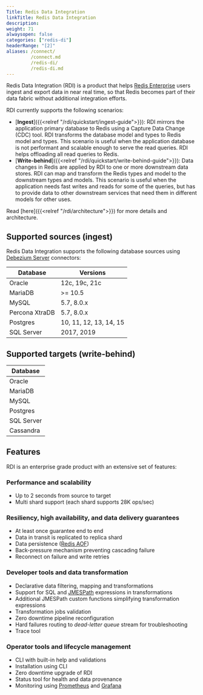 ```yaml
---
Title: Redis Data Integration
linkTitle: Redis Data Integration
description:
weight: 71
alwaysopen: false
categories: ["redis-di"]
headerRange: "[2]"
aliases: /connect/
         /connect.md
         /redis-di/
         /redis-di.md
---
```


Redis Data Integration (RDI) is a product that helps [Redis Enterprise](https://redis.com/redis-enterprise-software/overview/) users ingest and export data in near real time,
so that Redis becomes part of their data fabric without additional integration efforts.

RDI currently supports the following scenarios:

- [**Ingest**]({{<relref "/rdi/quickstart/ingest-guide">}}): RDI mirrors the application primary database to Redis using a Capture Data Change (CDC) tool. RDI transforms the database model and types to Redis model and types. This scenario is useful when the application database is not performant and scalable enough to serve the read queries. RDI helps offloading all read queries to Redis.
- [**Write-behind**]({{<relref "/rdi/quickstart/write-behind-guide">}}): Data changes in Redis are applied by RDI to one or more downstream data stores. RDI can map and transform the Redis types and model to the downstream types and models. This scenario is useful when the application needs fast writes and reads for some of the queries, but has to provide data to other downstream services that need them in different models for other uses.

Read [here]({{<relref "/rdi/architecture">}}) for more details and architecture.

## Supported sources (ingest)

Redis Data Integration supports the following database sources using [Debezium Server](https://debezium.io/documentation/reference/stable/operations/debezium-server.html) connectors:

| Database       | Versions               |
| -------------- | ---------------------- |
| Oracle         | 12c, 19c, 21c          |
| MariaDB        | >= 10.5                |
| MySQL          | 5.7, 8.0.x             |
| Percona XtraDB | 5.7, 8.0.x             |
| Postgres       | 10, 11, 12, 13, 14, 15 |
| SQL Server     | 2017, 2019             |

## Supported targets (write-behind)

| Database   |
| ---------- |
| Oracle     |
| MariaDB    |
| MySQL      |
| Postgres   |
| SQL Server |
| Cassandra  |

## Features

RDI is an enterprise grade product with an extensive set of features:

### Performance and scalability

- Up to 2 seconds from source to target
- Multi shard support (each shard supports 28K ops/sec)

### Resiliency, high availability, and data delivery guarantees

- At least once guarantee end to end
- Data in transit is replicated to replica shard
- Data persistence ([Redis AOF](https://redis.io/docs/management/persistence/))
- Back-pressure mechanism preventing cascading failure
- Reconnect on failure and write retries

### Developer tools and data transformation

- Declarative data filtering, mapping and transformations
- Support for SQL and [JMESPath](https://jmespath.org/) expressions in transformations
- Additional JMESPath custom functions simplifying transformation expressions
- Transformation jobs validation
- Zero downtime pipeline reconfiguration
- Hard failures routing to _dead-letter queue_ stream for troubleshooting
- Trace tool

### Operator tools and lifecycle management

- CLI with built-in help and validations
- Installation using CLI
- Zero downtime upgrade of RDI
- Status tool for health and data provenance
- Monitoring using [Prometheus](https://prometheus.io/) and [Grafana](https://grafana.com/)
